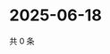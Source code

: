 # 2025-06-18

共 0 条

<!-- BEGIN ZHIHUQUESTIONS -->
<!-- 最后更新时间 Wed Jun 18 2025 20:22:42 GMT+0800 (China Standard Time) -->

<!-- END ZHIHUQUESTIONS -->
